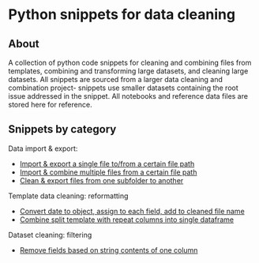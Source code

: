 # Python snippets for data cleaning
## About
A collection of python code snippets for cleaning and combining files from templates, combining and transforming large datasets, and cleaning large datasets. All snippets are sourced from a larger data cleaning and combination project- snippets use smaller datasets containing the root issue addressed in the snippet. All notebooks and reference data files are stored here for reference.
## Snippets by category
Data import & export:
- [Import & export a single file to/from a certain file path](data-import-export-from-folder-singlefile/)
- [Import & combine multiple files from a certain file path](data-import-combine-from-folder-multifile/)
- [Clean & export files from one subfolder to another](data-clean-export-from-folder-multifile/)

Template data cleaning: reformatting
- [Convert date to object, assign to each field, add to cleaned file name](date-to-column-filename/)
- [Combine split template with repeat columns into single dataframe](split-columns-combine/)

Dataset cleaning: filtering
- [Remove fields based on string contents of one column](remove-fields-by-string-id/)
